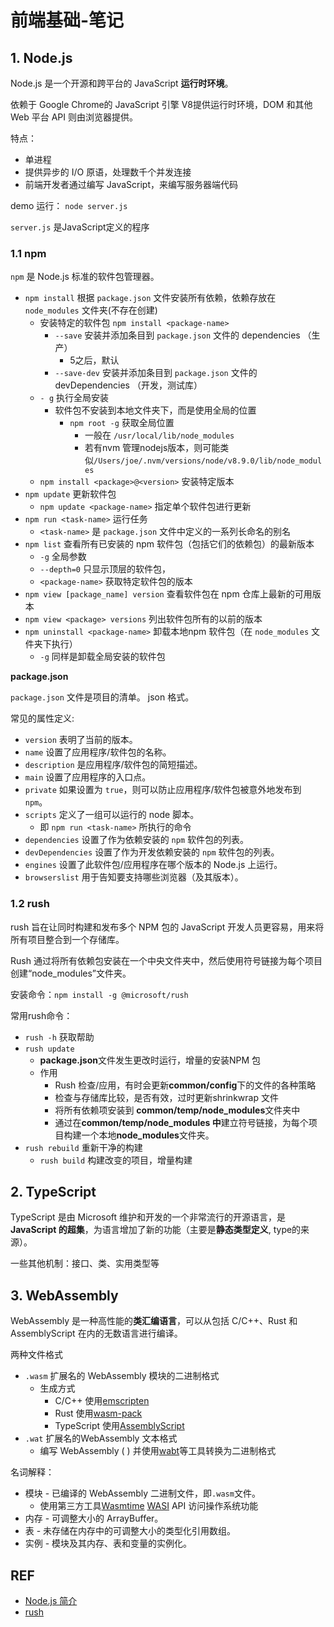 # 前端基础-笔记



## 1. Node.js

Node.js 是一个开源和跨平台的 JavaScript **运行时环境**。

依赖于 Google Chrome的 JavaScript 引擎 V8提供运行时环境，DOM 和其他 Web 平台 API 则由浏览器提供。



特点：

- 单进程
- 提供异步的 I/O 原语，处理数千个并发连接
- 前端开发者通过编写 JavaScript，来编写服务器端代码



demo 运行： `node server.js`

`server.js` 是JavaScript定义的程序



### 1.1 npm

`npm` 是 Node.js 标准的软件包管理器。

- `npm install`  根据 `package.json` 文件安装所有依赖，依赖存放在 `node_modules` 文件夹(不存在创建)
  - 安装特定的软件包 `npm install <package-name>`
    - `--save` 安装并添加条目到 `package.json` 文件的 dependencies  （生产）
      - 5之后，默认
    - `--save-dev` 安装并添加条目到 `package.json` 文件的 devDependencies （开发，测试库）
  - `- g`  执行全局安装
    - 软件包不安装到本地文件夹下，而是使用全局的位置
      - `npm root -g` 获取全局位置
        - 一般在 `/usr/local/lib/node_modules`
        - 若有nvm 管理nodejs版本，则可能类似`/Users/joe/.nvm/versions/node/v8.9.0/lib/node_modules`
  - `npm install <package>@<version>`  安装特定版本
- `npm update`  更新软件包
  - `npm update <package-name>` 指定单个软件包进行更新
- `npm run <task-name>`  运行任务
  - `<task-name>`  是 `package.json` 文件中定义的一系列长命名的别名
- `npm list` 查看所有已安装的 npm 软件包（包括它们的依赖包）的最新版本
  - `-g` 全局参数
  - `--depth=0` 只显示顶层的软件包，
  - `<package-name>` 获取特定软件包的版本
-  `npm view [package_name] version` 查看软件包在 npm 仓库上最新的可用版本
  - `npm view <package> versions` 列出软件包所有的以前的版本
- `npm uninstall <package-name>`  卸载本地npm 软件包（在 `node_modules` 文件夹下执行）
  - `-g` 同样是卸载全局安装的软件包



**package.json**

`package.json` 文件是项目的清单。 json 格式。

常见的属性定义:

- `version` 表明了当前的版本。
- `name` 设置了应用程序/软件包的名称。
- `description` 是应用程序/软件包的简短描述。
- `main` 设置了应用程序的入口点。
- `private` 如果设置为 `true`，则可以防止应用程序/软件包被意外地发布到 `npm`。
- `scripts` 定义了一组可以运行的 node 脚本。
  - 即 `npm run <task-name>`  所执行的命令
- `dependencies` 设置了作为依赖安装的 `npm` 软件包的列表。
- `devDependencies` 设置了作为开发依赖安装的 `npm` 软件包的列表。
- `engines` 设置了此软件包/应用程序在哪个版本的 Node.js 上运行。
- `browserslist` 用于告知要支持哪些浏览器（及其版本）。



### 1.2 rush 

rush 旨在让同时构建和发布多个 NPM 包的 JavaScript 开发人员更容易，用来将所有项目整合到一个存储库。

Rush 通过将所有依赖包安装在一个中央文件夹中，然后使用符号链接为每个项目创建“node_modules”文件夹。



安装命令：`npm install -g @microsoft/rush`

常用rush命令：

- `rush -h` 获取帮助
- `rush update` 
  - **package.json**文件发生更改时运行，增量的安装NPM 包
  - 作用
    - Rush 检查/应用，有时会更新**common/config**下的文件的各种策略
    - 检查与存储库比较，是否有效，过时更新shrinkwrap 文件
    - 将所有依赖项安装到 **common/temp/node_modules**文件夹中
    - 通过在**common/temp/node_modules 中**建立符号链接，为每个项目构建一个本地**node_modules**文件夹。
- `rush rebuild` 重新干净的构建
  - `rush build` 构建改变的项目，增量构建



## 2. TypeScript

TypeScript 是由 Microsoft 维护和开发的一个非常流行的开源语言，是 **JavaScript 的超集**，为语言增加了新的功能（主要是**静态类型定义**, type的来源）。

一些其他机制：接口、类、实用类型等



## 3. WebAssembly

WebAssembly 是一种高性能的**类汇编语言**，可以从包括 C/C++、Rust 和 AssemblyScript 在内的无数语言进行编译。

两种文件格式

- `.wasm` 扩展名的 WebAssembly 模块的二进制格式
  - 生成方式
    - C/C++ 使用[emscripten](https://emscripten.org/)
    - Rust 使用[wasm-pack](https://rustwasm.github.io/wasm-pack/book/)
    - TypeScript  使用[AssemblyScript](https://www.assemblyscript.org/)
- `.wat` 扩展名的WebAssembly 文本格式
  - 编写 WebAssembly ( ) 并使用[wabt](https://github.com/webassembly/wabt)等工具转换为二进制格式



名词解释：

- 模块 - 已编译的 WebAssembly 二进制文件，即`.wasm`文件。
  - 使用第三方工具[Wasmtime](https://docs.wasmtime.dev/) [WASI](https://wasi.dev/) API 访问操作系统功能
- 内存 - 可调整大小的 ArrayBuffer。
- 表 - 未存储在内存中的可调整大小的类型化引用数组。
- 实例 - 模块及其内存、表和变量的实例化。



## REF

- [Node.js 简介](http://nodejs.cn/learn)
- [rush](https://rushjs.io/pages/intro/welcome/)

